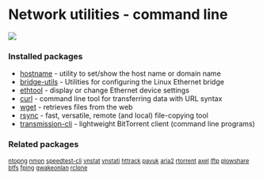# Network utilities - command line

[![](https://screenshots.debian.net/thumbnail/hostname/)](https://screenshots.debian.net/screenshot/hostname/)


 

### Installed packages

* [hostname](https://packages.debian.org/stretch/hostname) - utility to set/show the host name or domain name
* [bridge-utils](https://packages.debian.org/stretch/bridge-utils) - Utilities for configuring the Linux Ethernet bridge
* [ethtool](https://packages.debian.org/stretch/ethtool) - display or change Ethernet device settings
* [curl](https://packages.debian.org/stretch/curl) - command line tool for transferring data with URL syntax
* [wget](https://packages.debian.org/stretch/wget) - retrieves files from the web
* [rsync](https://packages.debian.org/stretch/rsync) - fast, versatile, remote (and local) file-copying tool
* [transmission-cli](https://packages.debian.org/stretch/transmission-cli) - lightweight BitTorrent client (command line programs)

### Related packages

<sub> [ntopng](https://packages.debian.org/stretch/ntopng) [nmon](https://packages.debian.org/stretch/nmon) [speedtest-cli](https://packages.debian.org/stretch/speedtest-cli) [vnstat](https://packages.debian.org/stretch/vnstat) [vnstati](https://packages.debian.org/stretch/vnstati) [httrack](https://packages.debian.org/stretch/httrack) [pavuk](https://packages.debian.org/stretch/pavuk) [aria2](https://packages.debian.org/stretch/aria2) [rtorrent](https://packages.debian.org/stretch/rtorrent) [axel](https://packages.debian.org/stretch/axel) [lftp](https://packages.debian.org/stretch/lftp) [plowshare](https://packages.debian.org/stretch/plowshare) [btfs](https://packages.debian.org/stretch/btfs) [fping](https://packages.debian.org/stretch/fping) [gwakeonlan](https://packages.debian.org/stretch/gwakeonlan) [rclone](https://packages.debian.org/stretch/rclone)  </sub>
